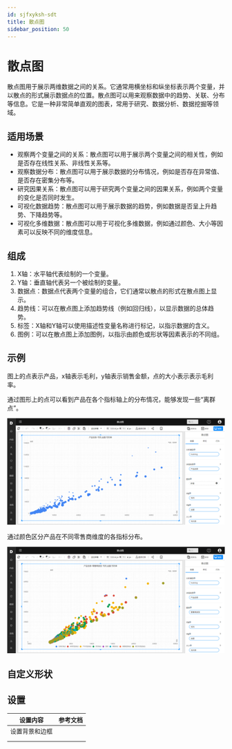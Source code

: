 ```yaml
---
id: sjfxyksh-sdt
title: 散点图
sidebar_position: 50
---
```

# 散点图

散点图用于展示两维数据之间的关系。它通常用横坐标和纵坐标表示两个变量，并以散点的形式展示数据点的位置。散点图可以用来观察数据中的趋势、关联、分布等信息。它是一种非常简单直观的图表，常用于研究、数据分析、数据挖掘等领域。

## 适用场景

- 观察两个变量之间的关系：散点图可以用于展示两个变量之间的相关性，例如是否存在线性关系、非线性关系等。
- 观察数据分布：散点图可以用于展示数据的分布情况，例如是否存在异常值、是否存在密集分布等。
- 研究因果关系：散点图可以用于研究两个变量之间的因果关系，例如两个变量的变化是否同时发生。
- 可视化数据趋势：散点图可以用于展示数据的趋势，例如数据是否呈上升趋势、下降趋势等。
- 可视化多维数据：散点图可以用于可视化多维数据，例如通过颜色、大小等因素可以反映不同的维度信息。

## 组成

1. X轴：水平轴代表绘制的一个变量。
2. Y轴：垂直轴代表另一个被绘制的变量。
3. 数据点：数据点代表两个变量的组合，它们通常以散点的形式在散点图上显示。
4. 趋势线：可以在散点图上添加趋势线（例如回归线），以显示数据的总体趋势。
5. 标签：X轴和Y轴可以使用描述性变量名称进行标记，以指示数据的含义。
6. 图例：可以在散点图上添加图例，以指示由颜色或形状等因素表示的不同组。

## 示例

图上的点表示产品，x轴表示毛利，y轴表示销售金额，点的大小表示表示毛利率。

通过图形上的点可以看到产品在各个指标轴上的分布情况，能够发现一些“离群点”。

<div align="left"><img  src="../../../static/img/datafor/visualizer/image-20220228140352218.png"   /> </div>

通过颜色区分产品在不同零售商维度的各指标分布。

<div align="left"><img  src="../../../static/img/datafor/visualizer/image-20220228140623906.png"   /> </div>

## 自定义形状



## 设置

| 设置内容       | 参考文档 |
| -------------- | -------- |
| 设置背景和边框 |          |
|                |          |
|                |          |

